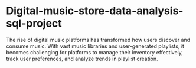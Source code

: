 # Digital-music-store-data-analysis-sql-project
The rise of digital music platforms has transformed how users discover and consume music. With vast music libraries and user-generated playlists, it becomes challenging for platforms to manage their inventory effectively, track user preferences, and analyze trends in playlist creation. 
